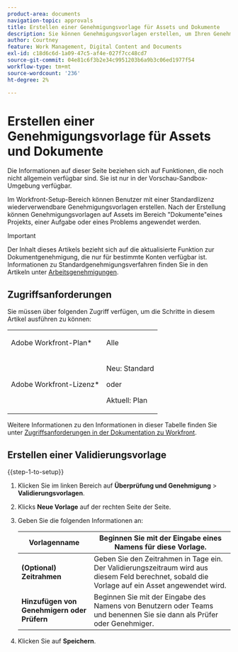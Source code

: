 ```yaml
---
product-area: documents
navigation-topic: approvals
title: Erstellen einer Genehmigungsvorlage für Assets und Dokumente
description: Sie können Genehmigungsvorlagen erstellen, um Ihren Genehmigungsprozess zu optimieren.
author: Courtney
feature: Work Management, Digital Content and Documents
exl-id: c18d6c6d-1a09-47c5-af4e-027f7cc48cd7
source-git-commit: 04e81c6f3b2e34c9951203b6a9b3c06ed1977f54
workflow-type: tm+mt
source-wordcount: '236'
ht-degree: 2%

---
```


# Erstellen einer Genehmigungsvorlage für Assets und Dokumente

<span class="preview">Die Informationen auf dieser Seite beziehen sich auf Funktionen, die noch nicht allgemein verfügbar sind. Sie ist nur in der Vorschau-Sandbox-Umgebung verfügbar.</span>

Im Workfront-Setup-Bereich können Benutzer mit einer Standardlizenz wiederverwendbare Genehmigungsvorlagen erstellen. Nach der Erstellung können Genehmigungsvorlagen auf Assets im Bereich &quot;Dokumente&quot;eines Projekts, einer Aufgabe oder eines Problems angewendet werden.

>[!IMPORTANT]
>
>Der Inhalt dieses Artikels bezieht sich auf die aktualisierte Funktion zur Dokumentgenehmigung, die nur für bestimmte Konten verfügbar ist. Informationen zu Standardgenehmigungsverfahren finden Sie in den Artikeln unter [Arbeitsgenehmigungen](/help/quicksilver/review-and-approve-work/manage-approvals/manage-approvals.md).

## Zugriffsanforderungen

Sie müssen über folgenden Zugriff verfügen, um die Schritte in diesem Artikel ausführen zu können:

<table style="table-layout:auto"> 
 <col> 
 <col> 
 <tbody> 
  <tr> 
   <td role="rowheader">Adobe Workfront-Plan*</td> 
   <td> <p>Alle</p> </td> 
  </tr> 
  <tr> 
   <td role="rowheader">Adobe Workfront-Lizenz*</td> 
   <td> <p>Neu: Standard</p> 
   <p>oder</p>
   <p>Aktuell: Plan</p>
   </td> 
  </tr> 
 </tbody> 
</table>

Weitere Informationen zu den Informationen in dieser Tabelle finden Sie unter [Zugriffsanforderungen in der Dokumentation zu Workfront](/help/quicksilver/administration-and-setup/add-users/access-levels-and-object-permissions/access-level-requirements-in-documentation.md).

## Erstellen einer Validierungsvorlage

{{step-1-to-setup}}

1. Klicken Sie im linken Bereich auf **Überprüfung und Genehmigung** > **Validierungsvorlagen**.
1. Klicks **Neue Vorlage** auf der rechten Seite der Seite.
1. Geben Sie die folgenden Informationen an:

   | Vorlagenname | Beginnen Sie mit der Eingabe eines Namens für diese Vorlage. |
   |----------------------------|---|
   | **(Optional) Zeitrahmen** | Geben Sie den Zeitrahmen in Tage ein. Der Validierungszeitraum wird aus diesem Feld berechnet, sobald die Vorlage auf ein Asset angewendet wird. |
   | **Hinzufügen von Genehmigern oder Prüfern** | Beginnen Sie mit der Eingabe des Namens von Benutzern oder Teams und benennen Sie sie dann als Prüfer oder Genehmiger. |
1. Klicken Sie auf **Speichern**.






<!-- Once a template is created, it can be applied to assets sent from Frame.io to begin the formal review and approval process in Workfront.
![](assets/assign-template.png)-->
